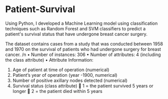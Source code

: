 # Patient-Survival
Using Python, I developed a Machine Learning model using classification techniques such as Random Forest and SVM classifiers to predict a patient's survival status that have undergone breast cancer surgery.

The dataset contains cases from a study that was conducted between 1958 and 1970 on the
survival of patients who had undergone surgery for breast cancer. /n
• Number of instances: 306
• Number of attributes: 4 (including the class attribute)
• Attribute Information:
1) Age of patient at time of operation (numerical)
2) Patient’s year of operation (year -1900, numerical)
3) Number of positive axillary nodes detected (numerical)
4) Survival status (class attribute)
 1 = the patient survived 5 years or longer
 2 = the patient died within 5 years
